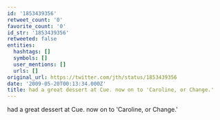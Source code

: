```yaml
---
id: '1853439356'
retweet_count: '0'
favorite_count: '0'
id_str: '1853439356'
retweeted: false
entities:
  hashtags: []
  symbols: []
  user_mentions: []
  urls: []
original_url: https://twitter.com/jth/status/1853439356
date: '2009-05-20T00:13:34.000Z'
title: had a great dessert at Cue. now on to 'Caroline, or Change.'
---
```


had a great dessert at Cue. now on to 'Caroline, or Change.'